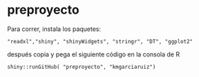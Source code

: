 # preproyecto
Para correr, instala los paquetes:
```
"readxl","shiny", "shinyWidgets", "stringr", "DT", "ggplot2"
```
después copia y pega el siguiente código en la consola de R

```
shiny::runGitHub( "preproyecto", "kmgarciaruiz") 
```  
